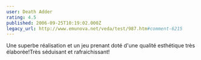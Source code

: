 ```yaml
---
user: Death Adder
rating: 4.5
published: 2006-09-25T10:19:02.000Z
legacy_url: http://www.emunova.net/veda/test/987.htm#comment-6215
---
```

Une superbe réalisation et un jeu prenant doté d'une qualité esthétique très élaborée!Très séduisant et rafraichissant!